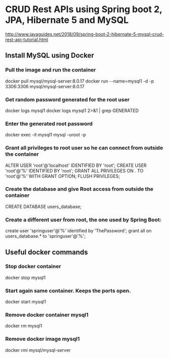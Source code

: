 
# CRUD Rest APIs using Spring boot 2, JPA, Hibernate 5 and MySQL

http://www.javaguides.net/2018/09/spring-boot-2-hibernate-5-mysql-crud-rest-api-tutorial.html


## Install MySQL using Docker
### Pull the image and run the container
docker pull mysql/mysql-server:8.0.17
docker run --name=mysql1 -d -p 3306:3306 mysql/mysql-server:8.0.17

### Get random password generated for the root user

docker logs mysql1
docker logs mysql1 2>&1 | grep GENERATED

### Enter the generated root password
docker exec -it mysql1 mysql -uroot -p

### Grant all privileges to root user so he can connect from outside the container
ALTER USER 'root'@'localhost' IDENTIFIED BY 'root';
CREATE USER 'root'@'%' IDENTIFIED BY 'root';
GRANT ALL PRIVILEGES ON *.* TO 'root'@'%' WITH GRANT OPTION;
FLUSH PRIVILEGES;

### Create the database and give Root access from outside the container
CREATE DATABASE users_database;

### Create a different user from root, the one used by Spring Boot:
create user 'springuser'@'%' identified by 'ThePassword';
grant all on users_database.* to 'springuser'@'%';

## Useful docker commands
### Stop docker container
docker stop mysql1

### Start again same container. Keeps the ports open.
docker start mysql1

### Remove docker container mysql1
docker rm mysql1

### Remove docker image mysql1
docker rmi mysql/mysql-server
